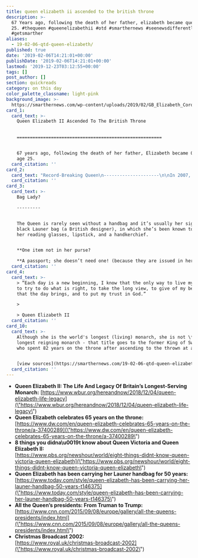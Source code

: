 ```yaml
---
title: queen elizabeth ii ascended to the british throne
description: >-
  67 Years ago, following the death of her father, elizabeth became queen at age
  25. #thequeen #queenelizabethii #otd #smarthernews #seenewsdifferently
  #getsmarther
aliases:
  - 19-02-06-qtd-queen-elizabeth/
published: true
date: '2019-02-06T14:21:01+00:00'
publishDate: '2019-02-06T14:21:01+00:00'
lastmod: '2019-12-23T03:12:55+00:00'
tags: []
post_author: []
section: quickreads
category: on this day
color_palette_classname: light-pink
background_image: >-
  https://smarthernews.com/wp-content/uploads/2019/02/GB_Elizabeth_Coronation_Stamp-e1577070675369.jpg
card_1:
  card_text: >-
    Queen Elizabeth II Ascended To The British Throne  
      

    =======================================================


    67 years ago, following the death of her father, Elizabeth became Queen at
    age 25.
  card_citation: ''
card_2:
  card_text: "Record-Breaking Queen\n---------------------\n\nIn 2007, at 81, she became the **oldest British monarch**, beating a record set by Queen Victoria (her paternal great-great-grandmother).\n\nIn 2015, at 88, she became the **world’s oldest monarch.**\_Months later, she passed Queen Victoria again, & became **Britain’s longest-reigning monarch.**"
  card_citation: ''
card_3:
  card_text: >-
    Bag Lady?

    ---------


    The Queen is rarely seen without a handbag and it’s usually her signature
    black Launer bag (a British designer), in which she’s been known to carry
    her reading glasses, lipstick, and a handkerchief.


    **One item not in her purse?  

    **A passport; she doesn’t need one! (because they are issued in her name).
  card_citation: ''
card_4:
  card_text: >-
    > “Each day is a new beginning, I know that the only way to live my life is
    to try to do what is right, to take the long view, to give of my best in all
    that the day brings, and to put my trust in God.”

    > 

    > Queen Elizabeth II
  card_citation: ''
card_10:
  card_text: >-
    Although she is the world's longest (living) monarch, she is not \*yet\* the
    longest reigning monarch - that title goes to the former King of Swaziland,
    who spent 82 years on the throne after ascending to the thrown at age 1.


    [view sources](https://smarthernews.com/19-02-06-qtd-queen-elizabeth/)
  card_citation: ''
---
```

*   **Queen Elizabeth II: The Life And Legacy Of Britain’s Longest-Serving Monarch:** [https://www.wbur.org/hereandnow/2018/12/04/queen-elizabeth-life-legacy](\"https://www.wbur.org/hereandnow/2018/12/04/queen-elizabeth-life-legacy\")
*   **Queen Elizabeth celebrates 65 years on the throne:**  
    [https://www.dw.com/en/queen-elizabeth-celebrates-65-years-on-the-throne/a-37400289](\"https://www.dw.com/en/queen-elizabeth-celebrates-65-years-on-the-throne/a-37400289\")
*   **8 things you didna\\u0019t know about Queen Victoria and Queen Elizabeth II:**  
    [https://www.pbs.org/newshour/world/eight-things-didnt-know-queen-victoria-queen-elizabeth](\"https://www.pbs.org/newshour/world/eight-things-didnt-know-queen-victoria-queen-elizabeth\")
*   **Queen Elizabeth has been carrying her Launer handbag for 50 years:**  
    [https://www.today.com/style/queen-elizabeth-has-been-carrying-her-launer-handbag-50-years-t146375](\"https://www.today.com/style/queen-elizabeth-has-been-carrying-her-launer-handbag-50-years-t146375\")
*   **All the Queen’s presidents: From Truman to Trump:** [https://www.cnn.com/2015/09/08/europe/gallery/all-the-queens-presidents/index.html](\"https://www.cnn.com/2015/09/08/europe/gallery/all-the-queens-presidents/index.html\")
*   **Christmas Broadcast 2002:**  
    [https://www.royal.uk/christmas-broadcast-2002](\"https://www.royal.uk/christmas-broadcast-2002\")